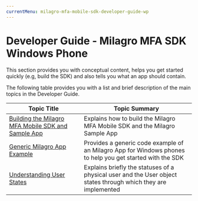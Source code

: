 ```yaml
---
currentMenu: milagro-mfa-mobile-sdk-developer-guide-wp
---
```


# Developer Guide - Milagro MFA SDK Windows Phone

This section provides you with conceptual content, helps you get started quickly (e.g, build the SDK) and also tells you what an&nbsp;app should contain.

The following table provides you with a list and brief description of the main topics in the Developer Guide.

| Topic Title                                        | Topic Summary                                                                                                  |
|----------------------------------------------------|----------------------------------------------------------------------------------------------------------------|
| [Building the Milagro MFA Mobile SDK and Sample App](milagro-mfa-mobile-sdk-building-sdk-app.html)| Explains how to build the Milagro MFA Mobile SDK and the Milagro Sample App                                 |
| [Generic Milagro App Example](milagro-mfa-mobile-sdk-generic-example.html)                        | Provides a generic code example of an Milagro App for Windows phones to help you get started with the SDK      |
| [Understanding User States](milagro-mfa-mobile-sdk-user-states.html)                          | Explains briefly the statuses of a physical user and the User object states through which they are implemented |
